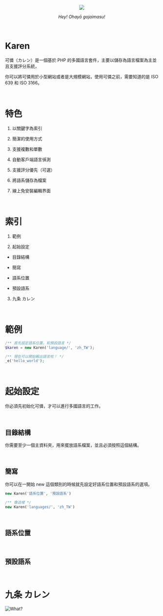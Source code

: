<p align="center">
  <img src="x"/>
</p>
<p align="center">
  <i>Hey! Ohayō gojaimasu!</i>
</p>

&nbsp;

# Karen

可憐（カレン）是一個基於 PHP 的多國語言套件，主要以儲存為語言檔案為主並且支援評分系統，

你可以將可憐用於小型網站或者是大規模網站，使用可憐之前，需要知道的是 ISO 639 和 ISO 3166。

&nbsp;

# 特色

1. 以關鍵字為索引

2. 簡潔的使用方式

3. 支援複數和單數

4. 自動客戶端語言偵測

5. 支援評分優先（可選）

6. 將語系儲存為檔案

7. 線上免安裝編輯界面

&nbsp;

# 索引

1. 範例

2. 起始設定

  * 目錄結構
  
  * 簡寫
  
  * 語系位置
  
  * 預設語系

3. 九条 カレン

&nbsp;

# 範例

```php
/** 首先設定語系位置，和預設語言 */
$karen = new Karen('language/', 'zh_TW');

/** 現在可以開始輸出語言啦！ */
_e('hello_world');
```

&nbsp;

# 起始設定

你必須先初始化可憐，才可以進行多國語言的工作。

&nbsp;

## 目錄結構

你需要至少一個主資料夾，用來擺放語系檔案，並且必須按照這個結構。



&nbsp;

## 簡寫

你可以在一開始 new 這個類別的時候就先設定好語系位置和預設語系的選項。

```php
new Karen('語系位置', '預設語系')

/** 像這樣 */
new Karen('languages/', 'zh_TW')
```

&nbsp;

## 語系位置

&nbsp;

## 預設語系

&nbsp;

# 九条 カレン

![What?](http://imgur.com/cvvTFKE.png)
